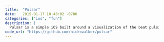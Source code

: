 ```yaml
---
title:  "Pulsar"
date:   2015-01-17 10:48:02 -0700
categories: ["ios", "fun"]
description: |
  Pulsar is a simple iOS built around a visualization of the beat pulsing around the screen.
code_url: "https://github.com/nickswalker/pulsar"
---
```

